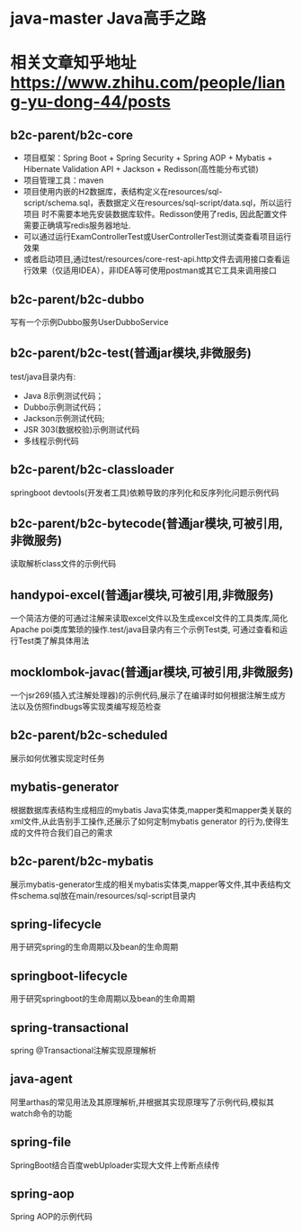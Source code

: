 # java-master Java高手之路
# 相关文章知乎地址 https://www.zhihu.com/people/liang-yu-dong-44/posts
## b2c-parent/b2c-core
* 项目框架：Spring Boot + Spring Security + Spring AOP + Mybatis + Hibernate Validation API + Jackson + Redisson(高性能分布式锁)
* 项目管理工具：maven
* 项目使用内嵌的H2数据库，表结构定义在resources/sql-script/schema.sql，表数据定义在resources/sql-script/data.sql，所以运行项目
  时不需要本地先安装数据库软件。Redisson使用了redis, 因此配置文件需要正确填写redis服务器地址.
* 可以通过运行ExamControllerTest或UserControllerTest测试类查看项目运行效果
* 或者启动项目,通过test/resources/core-rest-api.http文件去调用接口查看运行效果（仅适用IDEA），非IDEA等可使用postman或其它工具来调用接口
## b2c-parent/b2c-dubbo
写有一个示例Dubbo服务UserDubboService
## b2c-parent/b2c-test(普通jar模块,非微服务)
test/java目录内有:
* Java 8示例测试代码；
* Dubbo示例测试代码；
* Jackson示例测试代码;
* JSR 303(数据校验)示例测试代码
* 多线程示例代码
## b2c-parent/b2c-classloader
springboot devtools(开发者工具)依赖导致的序列化和反序列化问题示例代码
## b2c-parent/b2c-bytecode(普通jar模块,可被引用,非微服务)
读取解析class文件的示例代码
## handypoi-excel(普通jar模块,可被引用,非微服务)
一个简洁方便的可通过注解来读取excel文件以及生成excel文件的工具类库,简化Apache poi类库繁琐的操作.test/java目录内有三个示例Test类,
可通过查看和运行Test类了解具体用法
## mocklombok-javac(普通jar模块,可被引用,非微服务)
一个jsr269(插入式注解处理器)的示例代码,展示了在编译时如何根据注解生成方法以及仿照findbugs等实现类编写规范检查
## b2c-parent/b2c-scheduled
展示如何优雅实现定时任务
## mybatis-generator
根据数据库表结构生成相应的mybatis Java实体类,mapper类和mapper类关联的xml文件,从此告别手工操作,还展示了如何定制mybatis generator
的行为,使得生成的文件符合我们自己的需求
## b2c-parent/b2c-mybatis
展示mybatis-generator生成的相关mybatis实体类,mapper等文件,其中表结构文件schema.sql放在main/resources/sql-script目录内
## spring-lifecycle
用于研究spring的生命周期以及bean的生命周期
## springboot-lifecycle
用于研究springboot的生命周期以及bean的生命周期
## spring-transactional
spring @Transactional注解实现原理解析
## java-agent
阿里arthas的常见用法及其原理解析,并根据其实现原理写了示例代码,模拟其watch命令的功能
## spring-file
SpringBoot结合百度webUploader实现大文件上传断点续传
## spring-aop
Spring AOP的示例代码